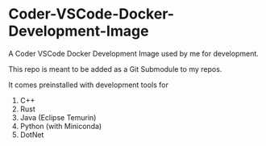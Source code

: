 # Coder-VSCode-Docker-Development-Image
A Coder VSCode Docker Development Image used by me for development.  

This repo is meant to be added as a Git Submodule to my repos.

It comes preinstalled with development tools for

1. C++
2. Rust
3. Java (Eclipse Temurin)
4. Python (with Miniconda)
5. DotNet
